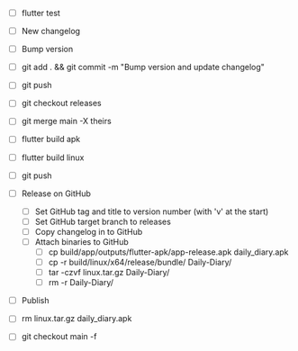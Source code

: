 - [ ] flutter test
- [ ] New changelog
- [ ] Bump version
- [ ] git add . && git commit -m "Bump version and update changelog"
- [ ] git push

- [ ] git checkout releases
- [ ] git merge main -X theirs
- [ ] flutter build apk
- [ ] flutter build linux
- [ ] git push

- [ ] Release on GitHub
  - [ ] Set GitHub tag and title to version number (with 'v' at the start)
  - [ ] Set GitHub target branch to releases
  - [ ] Copy changelog in to GitHub
  - [ ] Attach binaries to GitHub
    - [ ] cp build/app/outputs/flutter-apk/app-release.apk daily_diary.apk
    - [ ] cp -r build/linux/x64/release/bundle/ Daily-Diary/
    - [ ] tar -czvf linux.tar.gz Daily-Diary/
    - [ ] rm -r Daily-Diary/
- [ ] Publish
- [ ] rm linux.tar.gz daily_diary.apk
- [ ] git checkout main -f
